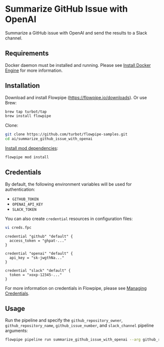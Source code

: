# Summarize GitHub Issue with OpenAI

Summarize a GitHub issue with OpenAI and send the results to a Slack channel.

## Requirements

Docker daemon must be installed and running. Please see [Install Docker Engine](https://docs.docker.com/engine/install/) for more information.

## Installation

Download and install Flowpipe (https://flowpipe.io/downloads). Or use Brew:

```sh
brew tap turbot/tap
brew install flowpipe
```

Clone:

```sh
git clone https://github.com/turbot/flowpipe-samples.git
cd ai/summarize_github_issue_with_openai
```

[Install mod dependencies](https://www.flowpipe.io/docs/mods/mod-dependencies#mod-dependencies):

```sh
flowpipe mod install
```

## Credentials

By default, the following environment variables will be used for authentication:

- `GITHUB_TOKEN`
- `OPENAI_API_KEY`
- `SLACK_TOKEN`

You can also create `credential` resources in configuration files:

```sh
vi creds.fpc
```

```hcl
credential "github" "default" {
  access_token = "ghpat-..."
}

credential "openai" "default" {
  api_key = "sk-jwgthNa..."
}

credential "slack" "default" {
  token = "xoxp-12345-..."
}
```

For more information on credentials in Flowpipe, please see [Managing Credentials](https://flowpipe.io/docs/run/credentials).

## Usage

Run the pipeline and specify the `github_repository_owner`, `github_repository_name`, `github_issue_number`, and `slack_channel` pipeline arguments:

```sh
flowpipe pipeline run summarize_github_issue_with_openai --arg github_repository_owner=turbot --arg github_repository_name=flowpipe --arg github_issue_number=478 --arg slack_channel=my-channel
```
